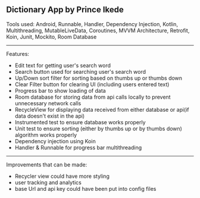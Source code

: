 Dictionary App by Prince Ikede
----------------------------------------------------------------------------------------------------

Tools used: Android, Runnable, Handler, Dependency Injection, Kotlin, Multithreading, MutableLiveData, Coroutines, MVVM Architecture, Retrofit, Koin, Junit, Mockito, Room Database

----------------------------------------------------------------------------------------------------

Features:

- Edit text for getting user's search word
- Search button used for searching user's search word
- Up/Down sort filter for sorting based on thumbs up or thumbs down
- Clear Filter button for clearing UI (including users entered text)
- Progress bar to show loading of data
- Room database for storing data from api calls locally to prevent unnecessary network calls
- RecycleView for displaying data received from either database or api(if data doesn't exist in the api)
- Instrumented test to ensure database works properly
- Unit test to ensure sorting (either by thumbs up or by thumbs down) algorithm works properly
- Dependency injection using Koin
- Handler & Runnable for progress bar multithreading

----------------------------------------------------------------------------------------------------

Improvements that can be made:

- Recycler view could have more styling
- user tracking and analytics
- base Url and api key could have been put into config files
